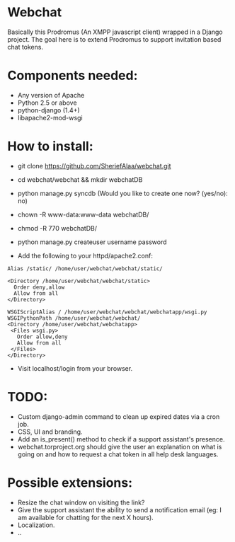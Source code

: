 Webchat
=======

Basically this Prodromus (An XMPP javascript client) wrapped in a Django project.
The goal here is to extend Prodromus to support invitation based chat tokens.

Components needed:
==================
* Any version of Apache
* Python 2.5 or above
* python-django (1.4+)
* libapache2-mod-wsgi

How to install:
===============

* git clone https://github.com/SheriefAlaa/webchat.git
* cd webchat/webchat && mkdir webchatDB
* python manage.py syncdb (Would you like to create one now? (yes/no): no)
* chown -R www-data:www-data webchatDB/ 
* chmod -R 770 webchatDB/
* python manage.py createuser username password
 
* Add the following to your httpd/apache2.conf:
```
Alias /static/ /home/user/webchat/webchat/static/
 
<Directory /home/user/webchat/webchat/static>
  Order deny,allow
  Allow from all
</Directory>
 
WSGIScriptAlias / /home/user/webchat/webchat/webchatapp/wsgi.py
WSGIPythonPath /home/user/webchat/webchat/
<Directory /home/user/webchat/webchatapp>
 <Files wsgi.py>
   Order allow,deny
   Allow from all
 </Files>
</Directory>
```

* Visit localhost/login from your browser.

TODO:
=====
* Custom django-admin command to clean up expired dates via a cron job.
* CSS, UI and branding.
* Add an is_present() method to check if a support assistant's presence.
* webchat.torproject.org should give the user an explanation on what is  going on and how to request a chat token in all help desk languages.

Possible extensions:
===============
* Resize the chat window on visiting the link?
* Give the support assistant the ability to send a notification email (eg: I am available for chatting for the next X hours).
* Localization.
* ..